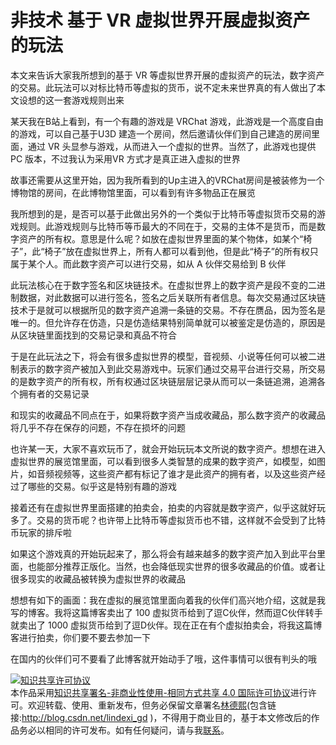 
# 非技术 基于 VR 虚拟世界开展虚拟资产的玩法

本文来告诉大家我所想到的基于 VR 等虚拟世界开展的虚拟资产的玩法，数字资产的交易。此玩法可以对标比特币等虚拟的货币，说不定未来世界真的有人做出了本文设想的这一套游戏规则出来

<!--more-->


<!-- CreateTime:2021/9/23 19:42:53 -->


某天我在B站上看到，有一个有趣的游戏是 VRChat 游戏，此游戏是一个高度自由的游戏，可以自己基于U3D 建造一个房间，然后邀请伙伴们到自己建造的房间里面，通过 VR 头显参与游戏，从而进入一个虚拟的世界。当然了，此游戏也提供 PC 版本，不过我认为采用VR 方式才是真正进入虚拟的世界

故事还需要从这里开始，因为我所看到的Up主进入的VRChat房间是被装修为一个博物馆的房间，在此博物馆里面，可以看到有许多物品正在展览

我所想到的是，是否可以基于此做出另外的一个类似于比特币等虚拟货币交易的游戏规则。此游戏规则与比特币等币最大的不同在于，交易的主体不是货币，而是数字资产的所有权。意思是什么呢？如放在虚拟世界里面的某个物体，如某个“椅子”，此“椅子”放在虚拟世界上，所有人都可以看到他，但是此“椅子”的所有权只属于某个人。而此数字资产可以进行交易，如从 A 伙伴交易给到 B 伙伴

此玩法核心在于数字签名和区块链技术。在虚拟世界上的数字资产是段不变的二进制数据，对此数据可以进行签名，签名之后关联所有者信息。每次交易通过区块链技术于是就可以根据所见的数字资产追溯一条链的交易。不存在赝品，因为签名是唯一的。但允许存在仿造，只是仿造结果特别简单就可以被鉴定是仿造的，原因是从区块链里面找到的交易记录和真品不符合

于是在此玩法之下，将会有很多虚拟世界的模型，音视频、小说等任何可以被二进制表示的数字资产被加入到此交易游戏中。玩家们通过交易平台进行交易，所交易的是数字资产的所有权，所有权通过区块链层层记录从而可以一条链追溯，追溯各个拥有者的交易记录

和现实的收藏品不同点在于，如果将数字资产当成收藏品，那么数字资产的收藏品将几乎不存在保存的问题，不存在损坏的问题

也许某一天，大家不喜欢玩币了，就会开始玩玩本文所说的数字资产。想想在进入虚拟世界的展览馆里面，可以看到很多人类智慧的成果的数字资产，如模型，如图片，如音频视频等，这些资产都有标记了谁才是此资产的拥有者，以及这些资产经过了哪些的交易。似乎这是特别有趣的游戏

接着还有在虚拟世界里面搭建的拍卖会，拍卖的内容就是数字资产，似乎这就好玩多了。交易的货币呢？也许带上比特币等虚拟货币也不错，这样就不会受到了比特币玩家的排斥啦

如果这个游戏真的开始玩起来了，那么将会有越来越多的数字资产加入到此平台里面，也能部分推荐正版化。当然，也会降低现实世界的很多收藏品的价值。或者让很多现实的收藏品被转换为虚拟世界的收藏品

想想有如下的画面：我在虚拟的展览馆里面向着我的伙伴们高兴地介绍，这就是我写的博客。我将这篇博客卖出了 100 虚拟货币给到了逗C伙伴，然而逗C伙伴转手就卖出了 1000 虚拟货币给到了逗D伙伴。现在正在有个虚拟拍卖会，将我这篇博客进行拍卖，你们要不要去参加一下

在国内的伙伴们可不要看了此博客就开始动手了哦，这件事情可以很有判头的哦





<a rel="license" href="http://creativecommons.org/licenses/by-nc-sa/4.0/"><img alt="知识共享许可协议" style="border-width:0" src="https://licensebuttons.net/l/by-nc-sa/4.0/88x31.png" /></a><br />本作品采用<a rel="license" href="http://creativecommons.org/licenses/by-nc-sa/4.0/">知识共享署名-非商业性使用-相同方式共享 4.0 国际许可协议</a>进行许可。欢迎转载、使用、重新发布，但务必保留文章署名[林德熙](http://blog.csdn.net/lindexi_gd)(包含链接:http://blog.csdn.net/lindexi_gd )，不得用于商业目的，基于本文修改后的作品务必以相同的许可发布。如有任何疑问，请与我[联系](mailto:lindexi_gd@163.com)。